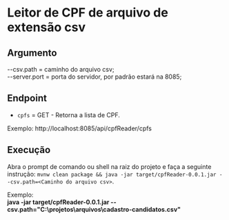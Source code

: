 # Leitor de CPF de arquivo de extensão csv

## Argumento
  --csv.path = caminho do arquivo csv; <br/>
  --server.port = porta do servidor, por padrão estará na 8085;
  
  
## Endpoint
 * `cpfs` =  GET - Retorna a lista de CPF. <br/>
 
 Exemplo: 
    http://localhost:8085/api/cpfReader/cpfs

## Execução
Abra o prompt de comando ou shell na raiz do projeto e faça a seguinte instrução: `mvnw clean package && java -jar target/cpfReader-0.0.1.jar --csv.path=<Caminho do arquivo csv>`. 
<br/>

Exemplo: <br/>
 <b>java -jar target/cpfReader-0.0.1.jar --csv.path="C:\projetos\arquivos\cadastro-candidatos.csv"</b>

